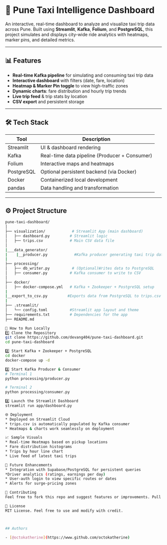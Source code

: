 

# 🚖 Pune Taxi Intelligence Dashboard

An interactive, real-time dashboard to analyze and visualize taxi trip data across Pune. Built using **Streamlit**, **Kafka**, **Folium**, and **PostgreSQL**, this project simulates and displays city-wide ride analytics with heatmaps, marker pins, and detailed metrics.

---

## 📊 Features

- **Real-time Kafka pipeline** for simulating and consuming taxi trip data
- **Interactive dashboard** with filters (date, fare, location)
- **Heatmap & Marker Pin toggle** to view high-traffic zones
- **Dynamic charts**: fare distribution and hourly trip trends
- **Live trip feed** & trip stats by location
- **CSV export** and persistent storage

---

## 🛠️ Tech Stack

| Tool         | Description                                   |
|--------------|-----------------------------------------------|
| Streamlit    | UI & dashboard rendering                      |
| Kafka        | Real-time data pipeline (Producer + Consumer) |
| Folium       | Interactive maps and heatmaps                 |
| PostgreSQL   | Optional persistent backend (via Docker)      |
| Docker       | Containerized local development               |
| pandas       | Data handling and transformation              |

---

## ⚙️ Project Structure

```bash
pune-taxi-dashboard/
│
├── visualization/            # Streamlit App (main dashboard)
│   ├── dashboard.py         # Streamlit logic
│   ├── trips.csv            # Main CSV data file
│
|___data_generator/
|    |__producer.py            #Kafka producer generating taxi trip data
|    
├── processing/
│   ├── db_writer.py          # (Optional)Writes data to PostgreSQL
│   ├── consumer.py          # Kafka consumer to write to CSV
│
├── docker/
│   ├── docker-compose.yml   # Kafka + Zookeeper + PostgreSQL setup
|
|__export_to_csv.py         #Exports data from PostgreSQL to trips.csv
|
├── .streamlit/
│   └── config.toml          #Streamlit app layout and theme
├── requirements.txt         # Dependencies for the app
├── README.md

🚀 How to Run Locally
1️⃣ Clone the Repository
git clone https://github.com/devang404/pune-taxi-dashboard.git
cd pune-taxi-dashboard

2️⃣ Start Kafka + Zookeeper + PostgreSQL
cd docker
docker-compose up -d

3️⃣ Start Kafka Producer & Consumer
# Terminal 1
python processing/producer.py

# Terminal 2
python processing/consumer.py

4️⃣ Launch the Streamlit Dashboard
streamlit run app/dashboard.py

🌐 Deployment
* Deployed on Streamlit Cloud
* trips.csv is automatically populated by Kafka consumer
* Heatmaps & charts work seamlessly on deployment

📈 Sample Visuals
* Real-time Heatmaps based on pickup locations
* Fare distribution histograms
* Trips by hour line chart
* Live feed of latest taxi trips

🧠 Future Enhancements
* Integration with Supabase/PostgreSQL for persistent queries
*Driver analytics (ratings, earnings per day)
* User-auth login to view specific routes or dates
* Alerts for surge-pricing zones

🤝 Contributing
Feel free to fork this repo and suggest features or improvements. Pull requests are welcome!

📄 License
MIT License. Feel free to use and modify with credit.



## Authors

- [@octokatherine](https://www.github.com/octokatherine)

